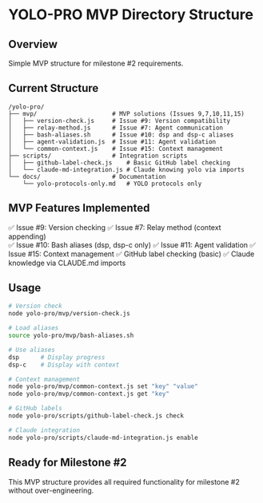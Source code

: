 # YOLO-PRO MVP Directory Structure

## Overview
Simple MVP structure for milestone #2 requirements.

## Current Structure
```
/yolo-pro/
├── mvp/                     # MVP solutions (Issues 9,7,10,11,15)
│   ├── version-check.js     # Issue #9: Version compatibility
│   ├── relay-method.js      # Issue #7: Agent communication
│   ├── bash-aliases.sh      # Issue #10: dsp and dsp-c aliases
│   ├── agent-validation.js  # Issue #11: Agent validation
│   └── common-context.js    # Issue #15: Context management
├── scripts/                 # Integration scripts
│   ├── github-label-check.js    # Basic GitHub label checking
│   └── claude-md-integration.js # Claude knowing yolo via imports
└── docs/                    # Documentation
    └── yolo-protocols-only.md   # YOLO protocols only
```

## MVP Features Implemented
✅ Issue #9: Version checking
✅ Issue #7: Relay method (context appending)  
✅ Issue #10: Bash aliases (dsp, dsp-c only)
✅ Issue #11: Agent validation
✅ Issue #15: Context management
✅ GitHub label checking (basic)
✅ Claude knowledge via CLAUDE.md imports

## Usage
```bash
# Version check
node yolo-pro/mvp/version-check.js

# Load aliases
source yolo-pro/mvp/bash-aliases.sh

# Use aliases
dsp      # Display progress
dsp-c    # Display with context

# Context management  
node yolo-pro/mvp/common-context.js set "key" "value"
node yolo-pro/mvp/common-context.js get "key"

# GitHub labels
node yolo-pro/scripts/github-label-check.js check

# Claude integration
node yolo-pro/scripts/claude-md-integration.js enable
```

## Ready for Milestone #2
This MVP structure provides all required functionality for milestone #2 without over-engineering.